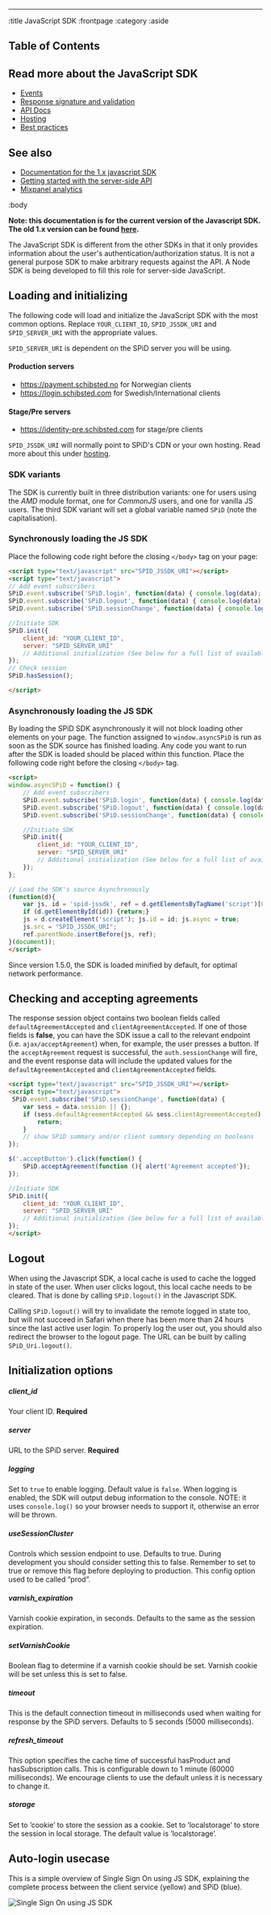 --------------------------------------------------------------------------------
:title JavaScript SDK
:frontpage
:category
:aside

## Table of Contents

<spid-toc></spid-toc>

## Read more about the JavaScript SDK

- [Events](/sdks/js/events/)
- [Response signature and validation](/sdks/js/response-signature-and-validation/)
- [API Docs](/sdks/js/api-docs/)
- [Hosting](/sdks/js/hosting/)
- [Best practices](/sdks/js/best-practices/)

## See also
- [Documentation for the 1.x javascript SDK](/sdks/javascript-1x/)
- [Getting started with the server-side API](/getting-started/)
- [Mixpanel analytics](/mixpanel/analytics/)

:body

**Note: this documentation is for the current version of the Javascript SDK. The old 1.x version can be found
[here](/sdks/javascript-1x/).**

The JavaScript SDK is different from the other SDKs in that it only provides
information about the user's authentication/authorization status. It is not a
general purpose SDK to make arbitrary requests against the API. A Node SDK is
being developed to fill this role for server-side JavaScript.

## Loading and initializing

The following code will load and initialize the JavaScript SDK with the most
common options. Replace `YOUR_CLIENT_ID`, `SPID_JSSDK_URI` and `SPID_SERVER_URI`
with the appropriate values.

`SPID_SERVER_URI` is dependent on the SPiD server you will be using.

#### Production servers

- https://payment.schibsted.no for Norwegian clients
- https://login.schibsted.com for Swedish/International clients

#### Stage/Pre servers
- https://identity-pre.schibsted.com for stage/pre clients

`SPID_JSSDK_URI` will normally point to SPiD's CDN or your own hosting. Read more about this
under [hosting](/sdks/js/hosting/).

### SDK variants

The SDK is currently built in three distribution variants: one for users using the *AMD* module format, one for
*CommonJS* users, and one for vanilla JS users. The third SDK variant will set a global variable named `SPiD`
(note the capitalisation).

### Synchronously loading the JS SDK

Place the following code right before the closing `</body>` tag on your page:

```html
<script type="text/javascript" src="SPID_JSSDK_URI"></script>
<script type="text/javascript">
// Add event subscribers
SPiD.event.subscribe('SPiD.login', function(data) { console.log(data); });
SPiD.event.subscribe('SPiD.logout', function(data) { console.log(data); });
SPiD.event.subscribe('SPiD.sessionChange', function(data) { console.log(data); });

//Initiate SDK
SPiD.init({
    client_id: "YOUR_CLIENT_ID",
    server: "SPID_SERVER_URI"
    // Additional initialization (See below for a full list of available initialization options)
});
// Check session
SPiD.hasSession();

</script>
```

### Asynchronously loading the JS SDK

By loading the SPiD SDK asynchronously it will not block loading other elements
on your page. The function assigned to `window.asyncSPiD` is run as soon as the
SDK source has finished loading. Any code you want to run after the SDK is
loaded should be placed within this function. Place the following code right
before the closing `</body>` tag.

```html
<script>
window.asyncSPiD = function() {
    // Add event subscribers
    SPiD.event.subscribe('SPiD.login', function(data) { console.log(data); });
    SPiD.event.subscribe('SPiD.logout', function(data) { console.log(data); });
    SPiD.event.subscribe('SPiD.sessionChange', function(data) { console.log(data); });

    //Initiate SDK
    SPiD.init({
        client_id: "YOUR_CLIENT_ID",
        server: "SPID_SERVER_URI"
        // Additional initialization (See below for a full list of available initialization options)
    });
};

// Load the SDK's source Asynchronously
(function(d){
    var js, id = 'spid-jssdk', ref = d.getElementsByTagName('script')[0];
    if (d.getElementById(id)) {return;}
    js = d.createElement('script'); js.id = id; js.async = true;
    js.src = "SPID_JSSDK_URI";
    ref.parentNode.insertBefore(js, ref);
}(document));
</script>
```

Since version 1.5.0, the SDK is loaded minified by default, for optimal network
performance.

## Checking and accepting agreements

The response session object contains two boolean fields called `defaultAgreementAccepted` and `clientAgreementAccepted`.
If one of those fields is __false__, you can have the SDK issue a call to the relevant endpoint (i.e. `ajax/acceptAgreement`) when,
for example, the user presses a button. If the `acceptAgreement` request is successful, the `auth.sessionChange`
will fire, and the event response data will include the updated values for the `defaultAgreementAccepted` and `clientAgreementAccepted` fields.

```html
<script type="text/javascript" src="SPID_JSSDK_URI"></script>
<script type="text/javascript">
 SPiD.event.subscribe('SPiD.sessionChange', function(data) {
    var sess = data.session || {};
    if (sess.defaultAgreementAccepted && sess.clientAgreementAccepted) {
        return;
    }
    // show SPiD summary and/or client summary depending on booleans
});

$('.acceptButton').click(function() {
    SPiD.acceptAgreement(function (){ alert('Agreement accepted'});
});

//Initiate SDK
SPiD.init({
    client_id: "YOUR_CLIENT_ID",
    server: "SPID_SERVER_URI"
    // Additional initialization (See below for a full list of available initialization options)
});
</script>
```

## Logout

When using the Javascript SDK, a local cache is used to cache the logged in state
of the user. When user clicks logout, this local cache needs to be cleared. That
is done by calling `SPiD.logout()` in the Javascript SDK.

Calling `SPiD.logout()` will try to invalidate the remote logged in state too, but
will not succeed in Safari when there has been more than 24 hours since the last
active user login. To properly log the user out, you should also redirect the
browser to the logout page. The URL can be built by calling `SPiD_Uri.logout()`.


## Initialization options

##### client_id

Your client ID. **Required**

##### server

URL to the SPiD server. **Required**

##### logging

Set to `true` to enable logging. Default value is `false`. When logging is
enabled, the SDK will output debug information to the console. NOTE: it uses
`console.log()` so your browser needs to support it, otherwise an error will be
thrown.

##### useSessionCluster

Controls which session endpoint to use. Defaults to true. During development you should consider setting this to false.
Remember to set to true or remove this flag before deploying to production. This config option used to be called ”prod”.

##### varnish_expiration

Varnish cookie expiration, in seconds. Defaults to the same as the session expiration.

##### setVarnishCookie

Boolean flag to determine if a varnish cookie should be set. Varnish cookie will be set unless this is set to false.

##### timeout

This is the default connection timeout in milliseconds used when waiting for response by the SPiD servers.
Defaults to 5 seconds (5000 milliseconds).

##### refresh_timeout

This option specifies the cache time of successful hasProduct and hasSubscription calls.
This is configurable down to 1 minute (60000 milliseconds).
We encourage clients to use the default unless it is necessary to change it.

##### storage

Set to ’cookie’ to store the session as a cookie. Set to ’localstorage’ to store the session in local storage.
The default value is ’localstorage’.

## Auto-login usecase

This is a simple overview of Single Sign On using JS SDK, explaining the complete process between the client
service (yellow) and SPiD (blue).

![Single Sign On using JS SDK](/images/simple-sso-js-usecase.png)
